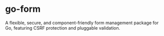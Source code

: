 # go-form
A flexible, secure, and component-friendly form management package for Go, featuring CSRF protection and pluggable validation.

